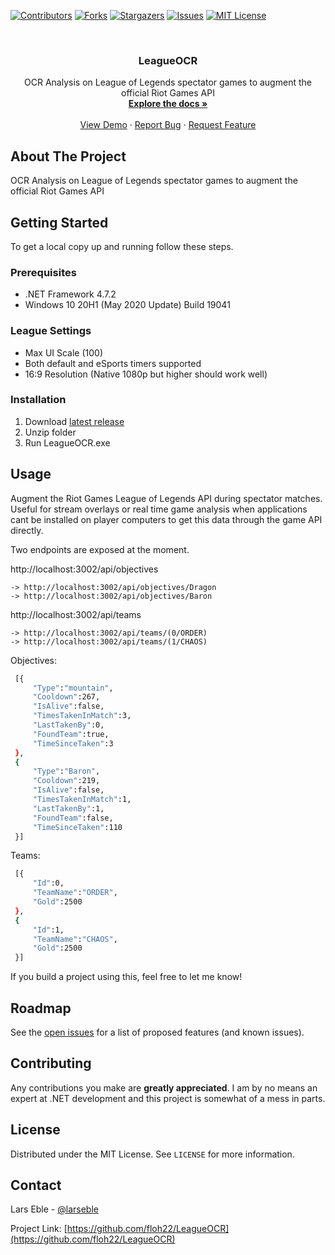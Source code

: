 <!--
*** Thanks for checking out the Best-README-Template. If you have a suggestion
*** that would make this better, please fork the LeagueOCR and create a pull request
*** or simply open an issue with the tag "enhancement".
*** Thanks again! Now go create something AMAZING! :D
***
***
***
*** To avoid retyping too much info. Do a search and replace for the following:
*** floh22, LeagueOCR, @larseble, email, LeagueOCR, OCR Analysis on League of Legends spectator games to augment the official Riot Games API
-->



<!-- PROJECT SHIELDS -->
<!--
*** I'm using markdown "reference style" links for readability.
*** Reference links are enclosed in brackets [ ] instead of parentheses ( ).
*** See the bottom of this document for the declaration of the reference variables
*** for contributors-url, forks-url, etc. This is an optional, concise syntax you may use.
*** https://www.markdownguide.org/basic-syntax/#reference-style-links
-->
[![Contributors][contributors-shield]][contributors-url]
[![Forks][forks-shield]][forks-url]
[![Stargazers][stars-shield]][stars-url]
[![Issues][issues-shield]][issues-url]
[![MIT License][license-shield]][license-url]



<!-- PROJECT LOGO -->
<br />
<p align="center">
  <h3 align="center">LeagueOCR</h3>

  <p align="center">
    OCR Analysis on League of Legends spectator games to augment the official Riot Games API
    <br />
    <a href="https://github.com/floh22/LeagueOCR"><strong>Explore the docs »</strong></a>
    <br />
    <br />
    <a href="https://github.com/floh22/LeagueOCR">View Demo</a>
    ·
    <a href="https://github.com/floh22/LeagueOCR/issues">Report Bug</a>
    ·
    <a href="https://github.com/floh22/LeagueOCR/issues">Request Feature</a>
  </p>
</p>

<!-- ABOUT THE PROJECT -->
## About The Project

OCR Analysis on League of Legends spectator games to augment the official Riot Games API

<!-- GETTING STARTED -->
## Getting Started

To get a local copy up and running follow these steps.

### Prerequisites


* .NET Framework 4.7.2
* Windows 10 20H1 (May 2020 Update) Build 19041

### League Settings

* Max UI Scale (100)
* Both default and eSports timers supported
* 16:9 Resolution (Native 1080p but higher should work well)

### Installation

1. Download [latest release](https://github.com/floh22/LeagueOCR/releases/tag/v0.4.4)
2. Unzip folder
3. Run LeagueOCR.exe



<!-- USAGE EXAMPLES -->
## Usage

Augment the Riot Games League of Legends API during spectator matches. Useful for stream overlays or real time game analysis when applications cant be installed on player computers to get this data through the game API directly.

Two endpoints are exposed at the moment.

http://localhost:3002/api/objectives

	-> http://localhost:3002/api/objectives/Dragon
	-> http://localhost:3002/api/objectives/Baron

http://localhost:3002/api/teams

	-> http://localhost:3002/api/teams/(0/ORDER)
	-> http://localhost:3002/api/teams/(1/CHAOS)

Objectives:
   ```sh
	[{
		"Type":"mountain",
		"Cooldown":267,
		"IsAlive":false,
		"TimesTakenInMatch":3,
		"LastTakenBy":0,
		"FoundTeam":true,
		"TimeSinceTaken":3
	},
	{
		"Type":"Baron",
		"Cooldown":219,
		"IsAlive":false,
		"TimesTakenInMatch":1,
		"LastTakenBy":1,
		"FoundTeam":false,
		"TimeSinceTaken":110
	}]
   ```
Teams:
   ```sh
    [{
		"Id":0,
		"TeamName":"ORDER",
		"Gold":2500
    },
	{
		"Id":1,
		"TeamName":"CHAOS",
		"Gold":2500
	}]
   ```

If you build a project using this, feel free to let me know!


<!-- ROADMAP -->
## Roadmap

See the [open issues](https://github.com/floh22/LeagueOCR/issues) for a list of proposed features (and known issues).



<!-- CONTRIBUTING -->
## Contributing

Any contributions you make are **greatly appreciated**. I am by no means an expert at .NET development and this project is somewhat of a mess in parts.

<!-- LICENSE -->
## License

Distributed under the MIT License. See `LICENSE` for more information.



<!-- CONTACT -->
## Contact

Lars Eble - [@larseble](https://twitter.com/@larseble)

Project Link: [https://github.com/floh22/LeagueOCR](https://github.com/floh22/LeagueOCR)






<!-- MARKDOWN LINKS & IMAGES -->
<!-- https://www.markdownguide.org/basic-syntax/#reference-style-links -->
[contributors-shield]: https://img.shields.io/github/contributors/floh22/LeagueOCR.svg?style=for-the-badge
[contributors-url]: https://github.com/floh22/LeagueOCR/graphs/contributors
[forks-shield]: https://img.shields.io/github/forks/floh22/LeagueOCR.svg?style=for-the-badge
[forks-url]: https://github.com/floh22/LeagueOCR/network/members
[stars-shield]: https://img.shields.io/github/stars/floh22/LeagueOCR.svg?style=for-the-badge
[stars-url]: https://github.com/floh22/LeagueOCR/stargazers
[issues-shield]: https://img.shields.io/github/issues/floh22/LeagueOCR.svg?style=for-the-badge
[issues-url]: https://github.com/floh22/LeagueOCR/issues
[license-shield]: https://img.shields.io/github/license/floh22/LeagueOCR.svg?style=for-the-badge
[license-url]: https://github.com/floh22/LeagueOCR/blob/master/LICENSE.txt
[linkedin-shield]: https://img.shields.io/badge/-LinkedIn-black.svg?style=for-the-badge&logo=linkedin&colorB=555
[linkedin-url]: https://linkedin.com/in/floh22

